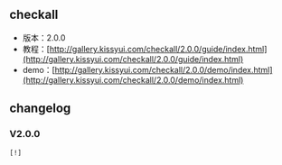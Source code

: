 ## checkall

* 版本：2.0.0
* 教程：[http://gallery.kissyui.com/checkall/2.0.0/guide/index.html](http://gallery.kissyui.com/checkall/2.0.0/guide/index.html)
* demo：[http://gallery.kissyui.com/checkall/2.0.0/demo/index.html](http://gallery.kissyui.com/checkall/2.0.0/demo/index.html)

## changelog

### V2.0.0

    [!]


